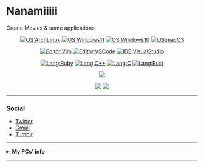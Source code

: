 # Nanamiiiii
Create Movies & some applications

<div align="center">
  
  [![OS:ArchLinux](https://img.shields.io/badge/OS-ArchLinux-blue?style=flat-square&logo=arch-linux)](https://archlinux.org)
  [![OS:Windows11](https://img.shields.io/badge/OS-Windows11-1e90ff?style=flat-square&logo=windows)](https://www.microsoft.com/ja-jp/windows)
  [![OS:Windows10](https://img.shields.io/badge/OS-Windows10-1e90ff?style=flat-square&logo=windows)](https://www.microsoft.com/ja-jp/windows)
  [![OS:macOS](https://img.shields.io/badge/OS-macOS-a4a8ab?style=flat-square&logo=apple)](https://www.apple.com/jp/macos/monterey/)

  [![Editor:Vim](https://img.shields.io/badge/Editor-Vim-089642?style=flat-square&logo=vim)](https://github.com/vim/vim)
  [![Editor:VSCode](https://img.shields.io/badge/Editor-VSCode-blue?style=flat-square&logo=visualstudiocode)](https://code.visualstudio.com/)
  [![IDE:VisualStudio](https://img.shields.io/badge/IDE-VisualStudio2022-blue?style=flat-square&logo=visualstudio)](https://visualstudio.microsoft.com/)
  
  [![Lang:Ruby](https://img.shields.io/badge/Lang-Ruby-red?style=flat-square&logo=ruby)](https://github.com/ruby/ruby)
  [![Lang:C++](https://img.shields.io/badge/Lang-C++-f7598d?style=flat-square&logo=cplusplus)]()
  [![Lang:C](https://img.shields.io/badge/Lang-C-9db7c4?style=flat-square&logo=c)]()
  [![Lang:Rust](https://img.shields.io/badge/Lang-Rust-cd853f?style=flat-square&logo=rust)]()
  
</div>

<div align="center">
  
  ![](https://github-profile-summary-cards.vercel.app/api/cards/profile-details?username=Nanamiiiii&theme=github_dark)

  ![](https://github-profile-summary-cards.vercel.app/api/cards/stats?username=Nanamiiiii&theme=github_dark)
  ![](https://github-profile-summary-cards.vercel.app/api/cards/most-commit-language?username=Nanamiiiii&theme=github_dark)
</div>

---

### Social
* [Twitter](https://twitter.com/Nanamii_i)
* [Gmail](mailto:misly.lx00@gmail.com)
* [Tumblr](https://nanami-ii.tumblr.com)

---

<details>
  <summary><strong>My PCs' info</strong></summary>
  
  <br>
  
  <details>
    <summary><strong>Main Machine</strong></summary>
    <ul>
      <li>OS: Manjaro Linux (KDE) / Windows10 Pro / ArchLinux (WSL2)</li>
      <li>MB: ASUS ROG STRIX Z390-F</li>
      <li>CPU: Intel Core i7-9700K 8C/8T (All Core 4.70GHz OC)</li>
      <li>RAM: Corsair Vengence DDR4-2666 16GB × 4</li>
      <li>GPU
        <ul>
          <li><s>ASUS DUAL-RTX2060-O6G-EVO (NVIDIA GeForce RTX2060 6G)</s></li>
          <li>MSI GeForce RTX™ 3070 Ti SUPRIM X 8G (NVIDIA GeForce RTX3070 Ti 8G)</li>
        </ul>
      </li>
      <li>Storage
        <ul>
          <li>Samsung SSD 970 EVO Plus 500GB (NVMe)(Win10)</li>
          <li>Samsung SSD 980 1TB (NVMe)</li>
          <li>Samsung SSD 860 EVO 500GB (SATA600)(Manjaro)</li>
          <li>Crucial SSD MX300 525GB (SATA600)</li>
          <li>WesternDigital WD1003FZEX (1TB 7200rpm)(SATA600)</li>
          <li>WesternDigital WD40EZAZ (4TB 5400rpm)(SATA600)</li>
        </ul>
      </li>
      <li>Cooling: NZXT KRAKEN X63 White</li>
      <li>PSU: Corsair RM750x White</li>
      <li>Case: NZXT H710i White</li>
    </ul>
  </details>
  
  <details>
    <summary><strong>Laptop</strong></summary>
    <ul>
      <li>Type: MSI P65-8RE-015JP</li>
      <li>OS: ArchLinux (i3wm) / Windows11 / ArchLinux (WSL2)</li>
      <li>CPU: Intel Core i7-8750H 6C/12T (Boost 4.10GHz)</li>
      <li>RAM: DDR4-2666 16GB</li>
      <li>GPU: NVIDIA GeForce GTX1060 Max-Q</li>
      <li>SSD: WesternDigital NVMe SSD 500GB</li>
    </ul>
  </details>
  
  <details>
    <summary><strong>For Work (loaned)</strong></summary>
    <ul>
      <li>Type: MacBook Pro (2019)</li>
      <li>CPU: Intel Core i7-9750H 6C/12T (Boost 4.50GHz)</li>
      <li>RAM: DDR4-2666 16GB</li>
      <li>GPU: AMD Radeon Pro 5300M</li>
      <li>SSD: 512GB</li>
    </ul>
  </details>
  
  <details>
    <summary><strong>File Server (Nextcloud)</strong></summary>
    <ul>
      <li>Type: Raspberry Pi 4 Model-B 8GB</li>
      <li>OS: Ubuntu Server 20.04 (Focal)</li>
      <li>MMC: 128GB</li>
      <li>File Storage: Crucial SSD P2 500GB (NVMe -> USB3.0)</li>
    </ul>
  </details>
</details>

---
